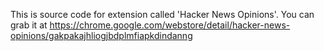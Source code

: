 This is source code for extension called 'Hacker News Opinions'. You can grab it at https://chrome.google.com/webstore/detail/hacker-news-opinions/gakpakajhliogjbdplmfiapkdindanng
